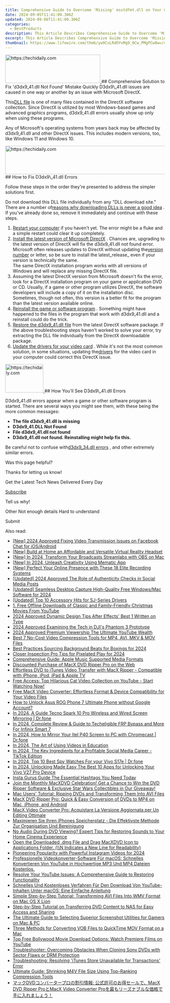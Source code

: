 ```yaml
---
title: Comprehensive Guide to Overcome 'Missing' msstdfmt.dll on Your Computer
date: 2024-09-05T11:41:09.306Z
updated: 2024-09-06T11:41:09.306Z
categories:
  - BestProducts
description: This Article Describes Comprehensive Guide to Overcome 'Missing' msstdfmt.dll on Your Computer
excerpt: This Article Describes Comprehensive Guide to Overcome 'Missing' msstdfmt.dll on Your Computer
thumbnail: https://www.lifewire.com/thmb/yw9CxLRdOYvMg9_0Cw_PMgPCw0w=/400x300/filters:no_upscale():max_bytes(150000):strip_icc():format(webp)/msstdfmt-dll-error-b39d5b0296d845ad8b22c890d4ea0365.png
---
```


<!-- affiliate ads begin -->
<a href="https://aidotcom.pxf.io/c/5597632/2129042/19576" target="_top" id="2129042">
  <img src="//a.impactradius-go.com/display-ad/19576-2129042" border="0" alt="https://techidaily.com" width="300" height="90"/>
</a>
<img height="0" width="0" src="https://aidotcom.pxf.io/i/5597632/2129042/19576" style="position:absolute;visibility:hidden;" border="0" />
<!-- affiliate ads end -->
## Comprehensive Solution to Fix 'd3dx9_41.dll Not Found' Mistake Quickly
 D3dx9\_41.dll issues are caused in one way or another by an issue with Microsoft DirectX.

 This[DLL file](https://www.lifewire.com/what-is-a-dll-file-2625852) is one of many files contained in the DirectX software collection. Since DirectX is utilized by most Windows-based games and advanced graphics programs, d3dx9\_41.dll errors usually show up only when using these programs.

 Any of Microsoft's operating systems from years back may be affected by d3dx9\_41.dll and other DirectX issues. This includes modern versions, too, like Windows 11 and Windows 10.

<!-- affiliate ads begin -->
<a href="https://appsumo.8odi.net/c/5597632/2130890/7443" target="_top" id="2130890">
  <img src="//a.impactradius-go.com/display-ad/7443-2130890" border="0" alt="https://techidaily.com" width="728" height="90"/>
</a>
<img height="0" width="0" src="https://appsumo.8odi.net/i/5597632/2130890/7443" style="position:absolute;visibility:hidden;" border="0" />
<!-- affiliate ads end -->
## How to Fix D3dx9\_41.dll Errors

 Follow these steps in the order they're presented to address the simpler solutions first.

 Do not download this DLL file individually from any "DLL download site." There are a number of[reasons why downloading DLLs is never a good idea](https://www.lifewire.com/important-reasons-not-to-download-dll-files-2624455) . If you've already done so, remove it immediately and continue with these steps.

1. [Restart your computer](https://www.lifewire.com/how-to-reboot-a-computer-2624568) if you haven't yet. The error might be a fluke and a simple restart could clear it up completely.
2. [Install the latest version of Microsoft DirectX](https://www.lifewire.com/how-to-download-install-directx-2624489) . Chances are, upgrading to the latest version of DirectX will fix the d3dx9\_41.dll not found error.  
 Microsoft often releases updates to DirectX without updating the[version number](https://www.lifewire.com/version-number-2626043) or letter, so be sure to install the latest_release_ even if your version is technically the same.  
 The same DirectX installation program works with all versions of Windows and will replace any missing DirectX file.
3. Assuming the latest DirectX version from Microsoft doesn't fix the error, look for a DirectX installation program on your game or application DVD or CD. Usually, if a game or other program utilizes DirectX, the software developers will include a copy of it on the installation disc.  
 Sometimes, though not often, this version is a better fit for the program than the latest version available online.
4. [Reinstall the game or software program](https://www.lifewire.com/what-is-the-proper-way-to-reinstall-a-software-program-2624478) . Something might have happened to the files in the program that work with d3dx9\_41.dll and a reinstall could do the trick.
5. [Restore the d3dx9_41.dll file](https://www.lifewire.com/how-to-restore-a-missing-directx-dll-file-2624516) from the latest DirectX software package. If the above troubleshooting steps haven't worked to solve your error, try extracting the DLL file individually from the DirectX downloadable package.
6. [Update the drivers for your video card](https://www.lifewire.com/how-to-update-drivers-in-windows-2619214) . While it's not the most common solution, in some situations, updating the[drivers](https://www.lifewire.com/what-is-a-device-driver-2625796) for the video card in your computer could correct this DirectX issue.

<!-- affiliate ads begin -->
<a href="https://aligracehair.sjv.io/c/5597632/2115908/19272" target="_top" id="2115908">
  <img src="//a.impactradius-go.com/display-ad/19272-2115908" border="0" alt="https://techidaily.com" width="120" height="90"/>
</a>
<img height="0" width="0" src="https://aligracehair.sjv.io/i/5597632/2115908/19272" style="position:absolute;visibility:hidden;" border="0" />
<!-- affiliate ads end -->
## How You'll See D3dx9\_41.dll Errors

 D3dx9\_41.dll errors appear when a game or other software program is started. There are several ways you might see them, with these being the more common messages:

* **The file d3dx9\_41.dll is missing**
* **D3dx9\_41.DLL Not Found**
* **File d3dx9\_41.dll not found**
* **D3dx9\_41.dll not found. Reinstalling might help fix this.**

 Be careful not to confuse with[d3dx9_34.dll errors](https://www.lifewire.com/fix-d3dx9-34-dll-not-found-or-missing-errors-2623279) , and other extremely similar errors.

Was this page helpful?

Thanks for letting us know!

 Get the Latest Tech News Delivered Every Day

[Subscribe](https://www.lifewire.com/#)

Tell us why!

 Other  Not enough details  Hard to understand

 Submit

<ins class="adsbygoogle"
     style="display:block"
     data-ad-format="autorelaxed"
     data-ad-client="ca-pub-7571918770474297"
     data-ad-slot="1223367746"></ins>



<ins class="adsbygoogle"
     style="display:block"
     data-ad-client="ca-pub-7571918770474297"
     data-ad-slot="8358498916"
     data-ad-format="auto"
     data-full-width-responsive="true"></ins>

<span class="atpl-alsoreadstyle">Also read:</span>
<div><ul>
<li><a href="https://facebook-video-recording.techidaily.com/new-2024-approved-fixing-video-transmission-issues-on-facebook-chat-for-iosandroid/"><u>[New] 2024 Approved  Fixing Video Transmission Issues on Facebook Chat for iOS/Android</u></a></li>
<li><a href="https://fox-info.techidaily.com/new-build-at-home-an-affordable-and-versatile-virtual-reality-headset/"><u>[New] Build at Home an Affordable and Versatile Virtual Reality Headset</u></a></li>
<li><a href="https://article-files.techidaily.com/new-in-2024-transform-your-broadcasts-streamlabs-with-obs-on-mac/"><u>[New] In 2024, Transform Your Broadcasts  Streamlabs with OBS on Mac</u></a></li>
<li><a href="https://fox-links.techidaily.com/new-in-2024-unleash-creativity-using-mematic-app/"><u>[New] In 2024, Unleash Creativity Using Mematic App</u></a></li>
<li><a href="https://extra-skills.techidaily.com/new-perfect-your-online-presence-with-these-18-elite-recording-systems/"><u>[New] Perfect Your Online Presence with These 18 Elite Recording Systems</u></a></li>
<li><a href="https://instagram-videos.techidaily.com/updated-2024-approved-the-role-of-authenticity-checks-in-social-media-posts/"><u>[Updated] 2024 Approved  The Role of Authenticity Checks in Social Media Posts</u></a></li>
<li><a href="https://screen-activity-recording.techidaily.com/updated-seamless-desktop-capture-high-quality-free-windowsmac-software-for-2024/"><u>[Updated] Seamless Desktop Capture  High-Quality Free Windows/Mac Software for 2024</u></a></li>
<li><a href="https://fox-info.techidaily.com/updated-top-10-accessory-hits-for-sj-series-drivers/"><u>[Updated] Top 10 Accessory Hits for SJ-Series Drivers</u></a></li>
<li><a href="https://techtrends.techidaily.com/1-free-offline-downloads-of-classic-and-family-friendly-christmas-movies-from-youtube/"><u>1. Free Offline Downloads of Classic and Family-Friendly Christmas Movies From YouTube</u></a></li>
<li><a href="https://fox-boxes.techidaily.com/2024-approved-dynamic-design-tips-after-effects-best-1-written-on-type/"><u>2024 Approved  Dynamic Design Tips  After Effects' Best 1 Written on Type</u></a></li>
<li><a href="https://some-knowledge.techidaily.com/2024-approved-examining-the-tech-in-djis-phantom-3-prototype/"><u>2024 Approved  Examining the Tech in DJI's Phantom 3 Prototype</u></a></li>
<li><a href="https://youtube-stream.techidaily.com/2024-approved-premium-viewership-the-ultimate-youtube-wealth/"><u>2024 Approved  Premium Viewership  The Ultimate YouTube Wealth</u></a></li>
<li><a href="https://techtrends.techidaily.com/best-7-no-cost-video-compression-tools-for-mp4-avi-mkv-and-mov-files/"><u>Best 7 No-Cost Video Compression Tools for MP4, AVI, MKV & MOV Files</u></a></li>
<li><a href="https://extra-information.techidaily.com/best-practices-sourcing-background-beats-for-boxings-for-2024/"><u>Best Practices  Sourcing Background Beats for Boxings for 2024</u></a></li>
<li><a href="https://extra-hints.techidaily.com/closer-inspection-pro-tips-for-pixelated-play-for-2024/"><u>Closer Inspection  Pro Tips for Pixelated Play for 2024</u></a></li>
<li><a href="https://techtrends.techidaily.com/comprehensive-guide-apple-music-supported-media-formats/"><u>Comprehensive Guide: Apple Music Supported Media Formats</u></a></li>
<li><a href="https://techtrends.techidaily.com/discounted-purchase-of-macx-dvd-ripper-pro-on-the-web/"><u>Discounted Purchase of MacX DVD Ripper Pro on the Web</u></a></li>
<li><a href="https://techtrends.techidaily.com/effortless-dvd-to-itunes-video-transfer-with-macx-ripper-compatible-with-iphone-ipod-ipad-and-apple-tv/"><u>Effortless DVD to iTunes Video Transfer with MacX Ripper - Compatible with iPhone, iPod, iPad & Apple TV</u></a></li>
<li><a href="https://techtrends.techidaily.com/free-access-top-hilarious-cat-video-collection-on-youtube-start-watching-now/"><u>Free Access: Top Hilarious Cat Video Collection on YouTube - Start Watching Now!</u></a></li>
<li><a href="https://techtrends.techidaily.com/free-macx-video-converter-effortless-format-and-device-compatibility-for-your-video-files/"><u>Free MacX Video Converter: Effortless Format & Device Compatibility for Your Video Files</u></a></li>
<li><a href="https://android-unlock.techidaily.com/how-to-unlock-asus-rog-phone-7-ultimate-phone-without-google-account-by-drfone-android/"><u>How to Unlock Asus ROG Phone 7 Ultimate Phone without Google Account?</u></a></li>
<li><a href="https://screen-mirror.techidaily.com/in-2024-a-guide-tecno-spark-10-pro-wireless-and-wired-screen-mirroring-drfone-by-drfone-android/"><u>In 2024, A Guide Tecno Spark 10 Pro Wireless and Wired Screen Mirroring | Dr.fone</u></a></li>
<li><a href="https://unlock-android.techidaily.com/in-2024-complete-review-and-guide-to-techeligible-frp-bypass-and-more-for-infinix-smart-7-by-drfone-android/"><u>In 2024, Complete Review & Guide to Techeligible FRP Bypass and More For Infinix Smart 7</u></a></li>
<li><a href="https://screen-mirror.techidaily.com/in-2024-how-to-mirror-your-itel-p40-screen-to-pc-with-chromecast-drfone-by-drfone-android/"><u>In 2024, How to Mirror Your Itel P40 Screen to PC with Chromecast | Dr.fone</u></a></li>
<li><a href="https://some-guidance.techidaily.com/in-2024-the-art-of-using-videos-in-education/"><u>In 2024, The Art of Using Videos in Education</u></a></li>
<li><a href="https://tiktok-video-recordings.techidaily.com/in-2024-the-key-ingredients-for-a-profitable-social-media-career-tiktok-edition/"><u>In 2024, The Key Ingredients for a Profitable Social Media Career - TikTok Edition</u></a></li>
<li><a href="https://android-location-track.techidaily.com/in-2024-top-10-best-spy-watches-for-your-vivo-s17e-drfone-by-drfone-virtual-android/"><u>In 2024, Top 10 Best Spy Watches For your Vivo S17e | Dr.fone</u></a></li>
<li><a href="https://android-unlock.techidaily.com/in-2024-unlocking-made-easy-the-best-10-apps-for-unlocking-your-vivo-v27-pro-device-by-drfone-android/"><u>In 2024, Unlocking Made Easy The Best 10 Apps for Unlocking Your Vivo V27 Pro Device</u></a></li>
<li><a href="https://instagram-video-recordings.techidaily.com/insta-gurus-guide-the-essential-hashtags-you-need-today/"><u>Insta Gurus Guide  The Essential Hashtags You Need Today</u></a></li>
<li><a href="https://techtrends.techidaily.com/join-the-monthly-macxdvd-celebration-get-a-chance-to-win-the-dvd-ripper-software-and-exclusive-star-wars-collectibles-in-our-giveaway/"><u>Join the Monthly MacXDVD Celebration! Get a Chance to Win the DVD Ripper Software & Exclusive Star Wars Collectibles in Our Giveaway!</u></a></li>
<li><a href="https://techtrends.techidaily.com/mac-users-tutorial-ripping-dvds-and-transforming-them-into-avi-files/"><u>Mac Users' Tutorial: Ripping DVDs and Transforming Them Into AVI Files</u></a></li>
<li><a href="https://techtrends.techidaily.com/macx-dvd-ripper-pro-quick-and-easy-conversion-of-dvds-to-mp4-on-mac-iphone-and-android/"><u>MacX DVD Ripper Pro: Quick & Easy Conversion of DVDs to MP4 on Mac, iPhone, and Android</u></a></li>
<li><a href="https://techtrends.techidaily.com/macx-video-converter-pro-acquistare-la-versione-aggiornata-per-un-editing-ottimale/"><u>MacX Video Converter Pro: Acquistare La Versione Aggiornata per Un Editing Ottimale</u></a></li>
<li><a href="https://techtrends.techidaily.com/maximieren-sie-ihren-iphones-speicherplatz-die-effektivste-methode-zur-organisation-und-bereinigung/"><u>Maximieren Sie Ihren iPhones Speicherplatz - Die Effektivste Methode Zur Organisation Und Bereinigung</u></a></li>
<li><a href="https://techtrends.techidaily.com/no-audio-during-dvd-viewing-expert-tips-for-restoring-sounds-to-your-home-cinema-experience/"><u>No Audio During DVD Viewing? Expert Tips for Restoring Sounds to Your Home Cinema Experience</u></a></li>
<li><a href="https://techtrends.techidaily.com/open-the-downloaded-dmg-file-and-drag-macxdvd-icon-to-applications-folder-n-indicates-a-new-line-for-readability/"><u>Open the Downloaded .dmg File and Drag MacXDVD Icon to Applications Folder. (\\N Indicates a New Line for Readability)</u></a></li>
<li><a href="https://instagram-videos.techidaily.com/pioneering-popularity-with-powerful-instagram-videos-for-2024/"><u>Pioneering Popularity with Powerful Instagram Videos for 2024</u></a></li>
<li><a href="https://techtrends.techidaily.com/professionelle-videokonverter-software-fur-macos-schnelles-konvertieren-von-youtube-in-hochwertige-mp3-und-mp4-dateien-kostenlos/"><u>Professionelle Videokonverter-Software Für macOS: Schnelles Konvertieren Von YouTube in Hochwertige MP3 Und MP4 Dateien Kostenlos.</u></a></li>
<li><a href="https://techtrends.techidaily.com/resolve-your-youtube-issues-a-comprehensive-guide-to-restoring-functionality/"><u>Resolve Your YouTube Issues: A Comprehensive Guide to Restoring Functionality</u></a></li>
<li><a href="https://techtrends.techidaily.com/schnelles-und-kostenloses-verfahren-fur-den-download-von-youtube-inhalten-unter-macos-eine-einfache-anleitung/"><u>Schnelles Und Kostenloses Verfahren Für Den Download Von YouTube-Inhalten Unter macOS: Eine Einfache Anleitung</u></a></li>
<li><a href="https://techtrends.techidaily.com/simple-step-by-step-tutorial-transforming-avi-files-into-wmv-format-on-mac-os-x-lion/"><u>Simple Step-by-Step Tutorial: Transforming AVI Files Into WMV Format on Mac OS X Lion</u></a></li>
<li><a href="https://techtrends.techidaily.com/step-by-step-tutorial-on-transferring-dvd-content-to-nas-for-easy-access-and-sharing/"><u>Step-by-Step Tutorial on Transferring DVD Content to NAS for Easy Access and Sharing</u></a></li>
<li><a href="https://techtrends.techidaily.com/the-ultimate-guide-to-selecting-superior-screenshot-utilities-for-gamers-on-mac-and-pc/"><u>The Ultimate Guide to Selecting Superior Screenshot Utilities for Gamers on Mac & PC</u></a></li>
<li><a href="https://techtrends.techidaily.com/three-methods-for-converting-vob-files-to-quicktime-mov-format-on-a-mac/"><u>Three Methods for Converting VOB Files to QuickTime MOV Format on a Mac</u></a></li>
<li><a href="https://techtrends.techidaily.com/top-free-bollywood-movie-download-options-watch-premiere-films-on-youtube/"><u>Top Free Bollywood Movie Download Options: Watch Premiere Films on YouTube</u></a></li>
<li><a href="https://techtrends.techidaily.com/troubleshooter-overcoming-obstacles-when-cloning-sony-dvds-with-sector-flaws-or-drm-protection/"><u>Troubleshooter: Overcoming Obstacles When Cloning Sony DVDs with Sector Flaws or DRM Protection</u></a></li>
<li><a href="https://techtrends.techidaily.com/troubleshooting-resolving-itunes-store-unavailable-for-transactions-error/"><u>Troubleshooting: Resolving 'iTunes Store Unavailable for Transactions' Error</u></a></li>
<li><a href="https://techtrends.techidaily.com/ultimate-guide-shrinking-m4v-file-size-using-top-ranking-compression-tools/"><u>Ultimate Guide: Shrinking M4V File Size Using Top-Ranking Compression Tools</u></a></li>
<li><a href="https://techtrends.techidaily.com/dvd-macx-dvd-ripper-promacx-video-converter-pro/"><u>マックDVDコンバータープロの割引情報: 公式許可のお得セールで、MacX DVD Ripper ProとMacX Video Converter Proを最もリーズナブルな価格で手に入れましょう！</u></a></li>
</ul></div>
